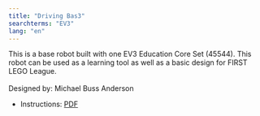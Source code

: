 ```yaml
---
title: "Driving Bas3"
searchterms: "EV3"
lang: "en"
---
```


This is a base robot built with one EV3 Education Core Set (45544). This robot can be used as a learning tool as well as a basic design for FIRST LEGO League.
<br>
<br>
Designed by: Michael Buss Anderson
<ul>
 <li class="ng-binding">Instructions:
 <a href="instructions/COR3.pdf">PDF</a>
 </li>
 </ul>
